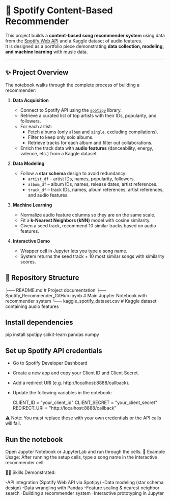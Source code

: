 # 🎵 Spotify Content-Based Recommender

This project builds a **content-based song recommender system** using data from the [Spotify Web API](https://developer.spotify.com/documentation/web-api/) and a Kaggle dataset of audio features.  
It is designed as a portfolio piece demonstrating **data collection, modeling, and machine learning** with music data.

---

## ✨ Project Overview

The notebook walks through the complete process of building a recommender:

1. **Data Acquisition**
   - Connect to Spotify API using the [`spotipy`](https://spotipy.readthedocs.io) library.
   - Retrieve a curated list of top artists with their IDs, popularity, and followers.
   - For each artist:
     - Fetch albums (only `album` and `single`, excluding compilations).
     - Filter to keep only solo albums.
     - Retrieve tracks for each album and filter out collaborations.
   - Enrich the track data with **audio features** (danceability, energy, valence, etc.) from a Kaggle dataset.

2. **Data Modeling**
   - Follow a **star schema** design to avoid redundancy:
     - `artist_df` – artist IDs, names, popularity, followers.
     - `album_df` – album IDs, names, release dates, artist references.
     - `track_df` – track IDs, names, album references, artist references, and audio features.

3. **Machine Learning**
   - Normalize audio feature columns so they are on the same scale.
   - Fit a **k-Nearest Neighbors (kNN)** model with cosine similarity.
   - Given a seed track, recommend 10 similar tracks based on audio features.

4. **Interactive Demo**
   - Wrapper cell in Jupyter lets you type a song name.
   - System returns the seed track + 10 most similar songs with similarity scores.

## 📂 Repository Structure

├── README.md # Project documentation
├── Spotify_Recommender_GitHub.ipynb # Main Jupyter Notebook with recommender system
└── kaggle_spotify_dataset.csv # Kaggle dataset containing audio features

## Install dependencies

pip install spotipy scikit-learn pandas numpy

## Set up Spotify API credentials

- Go to Spotify Developer Dashboard
- Create a new app and copy your Client ID and Client Secret.
- Add a redirect URI (e.g. http://localhost:8888/callback).
- Update the following variables in the notebook:

    CLIENT_ID = "your_client_id"
    CLIENT_SECRET = "your_client_secret"
    REDIRECT_URI = "http://localhost:8888/callback"

⚠️ Note: You must replace these with your own credentials or the API calls will fail.

## Run the notebook

Open Jupyter Notebook or JupyterLab and run through the cells.
🎯 Example Usage: After running the setup cells, type a song name in the interactive recommender cell:

🧑‍💻 Skills Demonstrated:

  -API integration (Spotify Web API via Spotipy)
  -Data modeling (star schema design)
  -Data wrangling with Pandas
  -Feature scaling & nearest neighbor search
  -Building a recommender system
  -Interactive prototyping in Jupyter
